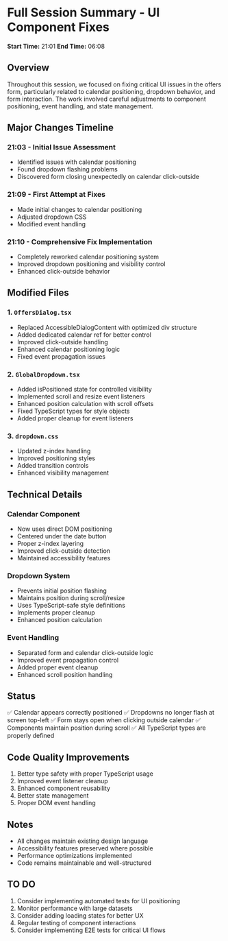 # Full Session Summary - UI Component Fixes

**Start Time:** 21:01
**End Time:** 06:08

## Overview
Throughout this session, we focused on fixing critical UI issues in the offers form, particularly related to calendar positioning, dropdown behavior, and form interaction. The work involved careful adjustments to component positioning, event handling, and state management.

## Major Changes Timeline

### 21:03 - Initial Issue Assessment
- Identified issues with calendar positioning
- Found dropdown flashing problems
- Discovered form closing unexpectedly on calendar click-outside

### 21:09 - First Attempt at Fixes
- Made initial changes to calendar positioning
- Adjusted dropdown CSS
- Modified event handling

### 21:10 - Comprehensive Fix Implementation
- Completely reworked calendar positioning system
- Improved dropdown positioning and visibility control
- Enhanced click-outside behavior

## Modified Files

### 1. `OffersDialog.tsx`
- Replaced AccessibleDialogContent with optimized div structure
- Added dedicated calendar ref for better control
- Improved click-outside handling
- Enhanced calendar positioning logic
- Fixed event propagation issues

### 2. `GlobalDropdown.tsx`
- Added isPositioned state for controlled visibility
- Implemented scroll and resize event listeners
- Enhanced position calculation with scroll offsets
- Fixed TypeScript types for style objects
- Added proper cleanup for event listeners

### 3. `dropdown.css`
- Updated z-index handling
- Improved positioning styles
- Added transition controls
- Enhanced visibility management

## Technical Details

### Calendar Component
- Now uses direct DOM positioning
- Centered under the date button
- Proper z-index layering
- Improved click-outside detection
- Maintained accessibility features

### Dropdown System
- Prevents initial position flashing
- Maintains position during scroll/resize
- Uses TypeScript-safe style definitions
- Implements proper cleanup
- Enhanced position calculation

### Event Handling
- Separated form and calendar click-outside logic
- Improved event propagation control
- Added proper event cleanup
- Enhanced scroll position handling

## Status
✅ Calendar appears correctly positioned
✅ Dropdowns no longer flash at screen top-left
✅ Form stays open when clicking outside calendar
✅ Components maintain position during scroll
✅ All TypeScript types are properly defined

## Code Quality Improvements
1. Better type safety with proper TypeScript usage
2. Improved event listener cleanup
3. Enhanced component reusability
4. Better state management
5. Proper DOM event handling

## Notes
- All changes maintain existing design language
- Accessibility features preserved where possible
- Performance optimizations implemented
- Code remains maintainable and well-structured

## TO DO
1. Consider implementing automated tests for UI positioning
2. Monitor performance with large datasets
3. Consider adding loading states for better UX
4. Regular testing of component interactions
5. Consider implementing E2E tests for critical UI flows
